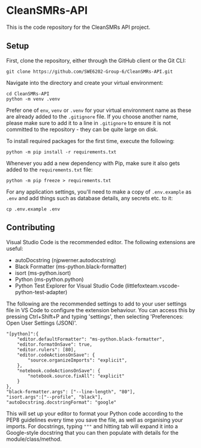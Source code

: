 # CleanSMRs-API

This is the code repository for the CleanSMRs API project.

## Setup

First, clone the repository, either through the GitHub client or the Git CLI:

```
git clone https://github.com/SWE6202-Group-6/CleanSMRs-API.git
```

Navigate into the directory and create your virtual environment:

```
cd CleanSMRs-API
python -m venv .venv
```

Prefer one of `env`, `venv` or `.venv` for your virtual environment name as these are already added to the `.gitignore` 
file. If you choose another name, please make sure to add it to a line in `.gitignore` to ensure it is not committed to 
the repository - they can be quite large on disk.

To install required packages for the first time, execute the following:

```
python -m pip install -r requirements.txt
```

Whenever you add a new dependency with Pip, make sure it also gets added to the `requirements.txt` file:

```
python -m pip freeze > requirements.txt
```

For any application settings, you'll need to make a copy of `.env.example` as `.env` and add things such as database 
details, any secrets etc. to it:

```
cp .env.example .env
```

## Contributing

Visual Studio Code is the recommended editor. The following extensions are useful:

- autoDocstring (njpwerner.autodocstring)
- Black Formatter (ms-python.black-formatter)
- isort (ms-python.isort)
- Python (ms-python.python)
- Python Test Explorer for Visual Studio Code (littlefoxteam.vscode-python-test-adapter)

The following are the recommended settings to add to your user settings file in VS Code to configure the extension 
behaviour. You can access this by pressing Ctrl+Shift+P and typing 'settings', then selecting 'Preferences: Open User 
Settings (JSON)'.

```
"[python]":{
    "editor.defaultFormatter": "ms-python.black-formatter",
    "editor.formatOnSave": true,
    "editor.rulers": [80],
    "editor.codeActionsOnSave": {
        "source.organizeImports": "explicit",
    },
    "notebook.codeActionsOnSave": {
        "notebook.source.fixAll": "explicit"
    }
},
"black-formatter.args": ["--line-length", "80"],
"isort.args":["--profile", "black"],
"autoDocstring.docstringFormat": "google"
```

This will set up your editor to format your Python code according to the PEP8 guidelines every time you save the file,
as well as organising your imports. For docstrings, typing `"""` and hitting tab will expand it into a Google-style
docstring that you can then populate with details for the module/class/method.
